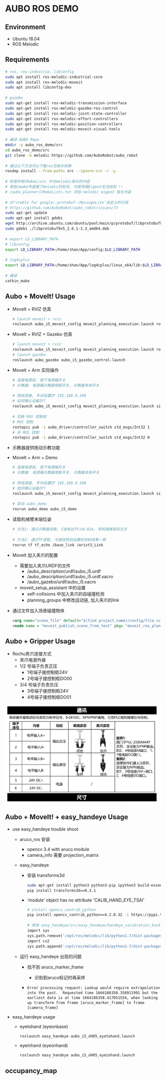 # AUBO ROS DEMO

## Environment

- Ubuntu 18.04
- ROS Melodic

## Requirements

```bash
# ros, ros-industrie, libconfig
sudo apt install ros-melodic-industrial-core
sudo apt install ros-melodic-moveit   
sudo apt install libconfig-dev    

# gazebo
sudo apt-get install ros-melodic-transmission-interface
sudo apt-get install ros-melodic-gazebo-ros-control
sudo apt-get install ros-melodic-joint-state-controller
sudo apt-get install ros-melodic-effort-controllers
sudo apt-get install ros-melodic-position-controllers
sudo apt-get install ros-melodic-moveit-visual-tools

# 编译 AUBO Repo
mkdir -p aubo_ros_demo/src
cd aubo_ros_demo/src
git clone -b melodic https://github.com/AuboRobot/aubo_robot

# 通过以下方法可以下载ros包相关依赖 
rosdep install --from-paths src --ignore-src -r -y

# 检查所有CMakeLists 中与melodic相关的内容
# 某些cmake中遗漏了melodic的检测, 可能导致Eigen3无法找到 !!
# /aubo_planner/CMakeLists.txt 添加 melodic eigen3 相关内容

# 对‘vtable for google::protobuf::MessageLite’未定义的引用
# https://github.com/AuboRobot/aubo_robot/issues/73
sudo apt-get update
sudo apt-get install gdebi
wget http://archive.ubuntu.com/ubuntu/pool/main/p/protobuf/libprotobuf9v5_2.6.1-1.3_amd64.deb
sudo gdebi ./libprotobuf9v5_2.6.1-1.3_amd64.deb

# export LD_LIBRARY_PATH
# libconfig
export LD_LIBRARY_PATH=/home/shan/App/config:$LD_LIBRARY_PATH

# log4cplus
export LD_LIBRARY_PATH=/home/shan/App/log4cplus/linux_x64/lib:$LD_LIBRARY_PATH

# 编译
catkin_make
```



## Aubo + MoveIt! Usage

- MoveIt + RVIZ 仿真

  ```bash
  # launch moveit + rviz
  roslaunch aubo_i5_moveit_config moveit_planning_execution.launch robot_ip:=127.0.0.1
  ```
  
- MoveIt + RVIZ + Gazebo 仿真

  ```bash
  # launch moveit + rviz
  roslaunch aubo_i5_moveit_config moveit_planning_execution.launch robot_ip:=127.0.0.1
  # launch gazebo
  roslaunch aubo_gazebo aubo_i5_gazebo_control.launch
  ```
  
- MoveIt + Arm 实际操作

  ```bash
  # 连接电源线, 按下电源箱开关
  # 示教器: 电源箱示教器使能开关, 示教器本体开关
  
  # 网线连接, 手动设置IP 192.168.0.100
  # 如何确认设备IP?
  roslaunch aubo_i5_moveit_config moveit_planning_execution.launch sim:=false robot_ip:=192.168.0.123
  
  # 切换 ROS 控制权 
  # ROS 控制
  rostopic pub -1 aubo_driver/controller_switch std_msgs/Int32 1
  # 非 ROS 控制
  rostopic pub -1 aubo_driver/controller_switch std_msgs/Int32 0
  ```

-   示教器提供拖动示教功能

-   MoveIt + Arm + Demo

    ```bash
    # 连接电源线, 按下电源箱开关
    # 示教器: 电源箱示教器使能开关, 示教器本体开关
    
    # 网线连接, 手动设置IP 192.168.0.100
    # 如何确认设备IP?
    roslaunch aubo_i5_moveit_config moveit_planning_execution.launch sim:=false robot_ip:=192.168.0.123
    
    # 启动 aubo_demo 
    rosrun aubo_demo aubo_i5_demo
    
    ```

-   读取机械臂末端位姿

    ```bash
    # 方法1: 通过示教器读取, Z坐标比TF小0.024, 和机械臂姿态无关
    
    # 方法2: 通过TF读取, 与路径规划设置的目标结果一致
    rosrun tf tf_echo /base_link /wrist3_Link
    ```


-   MoveIt 加入夹爪的配置
    -   需要加入夹爪URDF的文件
        -   /aubo_description/urdf/aubo_i5.urdf
        -   /aubo_description/urdf/aubo_i5.urdf.xacro
        -   /aubo_gazebo/urdf/aubo_i5.xacro
    -   moveit_setup_assistant 中的设置
        -   self-collisions 中加入夹爪的自碰撞检测
        -   planning_groups 中修改运动链, 加入夹爪的link

-   通过文件加入场景碰撞物体

    ```xml
    <arg name="scene_file" default="$(find project_name)/config/file.scene"/> 
    <node name = "moveit_publish_scene_from_text" pkg= "moveit_ros_planning" type = "moveit_publish_scene_from_text" args= "$(arg scene_file)"/>
    ```






## Aubo + Gripper Usage


-   Rochu夹爪连接方式
    -   夹爪电源外接
    -   1/2 号端子负责正压
        -   1号端子接控制柜24V
        -   2号端子接控制柜DO00
    -   3/4 号端子负责负压
        -   3号端子接控制柜24V
        -   4号端子接控制柜DO01

![image-20220922171024410](readme.assets/image-20220922171024410.png)



## Aubo + MoveIt! + easy_handeye Usage



-   use easy_handeye trouble shoot

    -   aruco_ros 安装

        -   opencv 3.4 with aruco module 
        -   camera_info 需要 projection_matrix

    -   easy_handeye

        -   安装 transforms3d

            ```bash
            sudo apt-get install python3 python3-pip ipython3 build-essential python-dev python3-dev
            pip install transforms3d==0.3.1
            ```

        -   'module' object has no attribute 'CALIB_HAND_EYE_TSAI'

            ```bash
            # install opencv_contrib_python
            pip install opencv_contrib_python==4.2.0.32 -i https://pypi.tuna.tsinghua.edu.cn/simple
            
            # 修改 easy_handeye/src/easy_handeye/handeye_calibration_backend_opencv.py 中 import cv2
            import sys
            sys.path.remove('/opt/ros/melodic/lib/python2.7/dist-packages')
            import cv2
            sys.path.append('/opt/ros/melodic/lib/python2.7/dist-packages')
            
            ```
        
    -   运行 easy_handeye 出现的问题
    
        -   找不到 aruco_marker_frame
    
            -   识别到aruco标记时再采样
    
        -   ```
            Error processing request: Lookup would require extrapolation into the past.  Requested time 1664186358.358911991 but the earliest data is at time 1664186358.417051554, when looking up transform from frame [aruco_marker_frame] to frame [camera_frame]
            ```
    
            
    
-   easy_handeye usage

    -   eyetohand (eyeonbase)

        ```bash
        roslaunch easy_handeye aubo_i5_d405_eyetohand.launch
        ```

        

    -   eyeinhand (eyeonhand)

        ```bash
        roslaunch easy_handeye aubo_i5_d405_eyeinhand.launch
        ```

        


## occupancy_map

